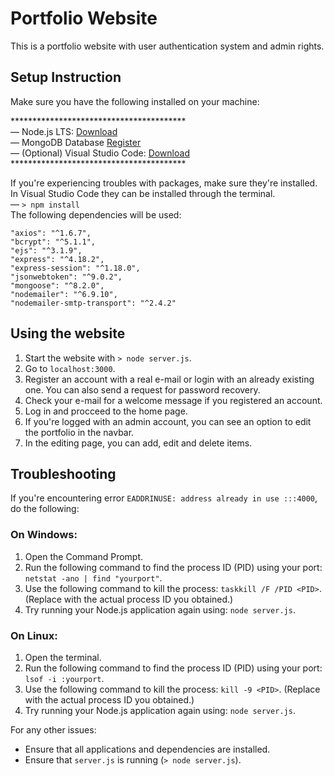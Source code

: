 # Portfolio Website
This is a portfolio website with user authentication system and admin rights.

## Setup Instruction
Make sure you have the following installed on your machine:

\*\*\*\*\*\*\*\*\*\*\*\*\*\*\*\*\*\*\*\*\*\*\*\*\*\*\*\*\*\*\*\*\*\*\*\*\*\*\*\*
\
— Node.js LTS: [Download](https://nodejs.org/en)
\
— MongoDB Database [Register](https://www.mongodb.com/)
\
— (Optional) Visual Studio Code: [Download](https://code.visualstudio.com/)
\
\*\*\*\*\*\*\*\*\*\*\*\*\*\*\*\*\*\*\*\*\*\*\*\*\*\*\*\*\*\*\*\*\*\*\*\*\*\*\*\*

If you're experiencing troubles with packages, make sure they're installed. In Visual Studio Code they can be installed through the terminal.
\
— `> npm install`
\
The following dependencies will be used:


    "axios": "^1.6.7",
    "bcrypt": "^5.1.1",
    "ejs": "^3.1.9",
    "express": "^4.18.2",
    "express-session": "^1.18.0",
    "jsonwebtoken": "^9.0.2",
    "mongoose": "^8.2.0",
    "nodemailer": "^6.9.10",
    "nodemailer-smtp-transport": "^2.4.2"

## Using the website
1. Start the website with `> node server.js`.
2. Go to `localhost:3000`.
3. Register an account with a real e-mail or login with an already existing one. You can also send a request for password recovery.
4. Check your e-mail for a welcome message if you registered an account.
5. Log in and procceed to the home page.
6. If you're logged with an admin account, you can see an option to edit the portfolio in the navbar.
7. In the editing page, you can add, edit and delete items.

## Troubleshooting
If you're encountering error `EADDRINUSE: address already in use :::4000`, do the following:

### On Windows:
1. Open the Command Prompt.
2. Run the following command to find the process ID (PID) using your port: `netstat -ano | find "yourport"`.
3. Use the following command to kill the process: `taskkill /F /PID <PID>`. (Replace <PID> with the actual process ID you obtained.)
4. Try running your Node.js application again using: `node server.js`.

### On Linux:
1. Open the terminal.
2. Run the following command to find the process ID (PID) using your port: `lsof -i :yourport`.
3. Use the following command to kill the process: `kill -9 <PID>`. (Replace <PID> with the actual process ID you obtained.)
4. Try running your Node.js application again using: `node server.js`.

For any other issues:
- Ensure that all applications and dependencies are installed.
- Ensure that `server.js` is running (`> node server.js`).